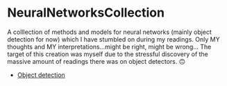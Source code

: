 # NeuralNetworksCollection

A colllection of methods and models for neural networks (mainly object detection for now) which I have stumbled on during my readings. 
Only MY thoughts and MY interpretations...might be right, might be wrong...
The target of this creation was myself due to the stressful discovery of the massive amount of readings there was on object detectors. :upside_down_face:

* [Object detection](https://github.com/Sara980710/NeuralNetworksCollection/tree/main/Object%20Detection)
